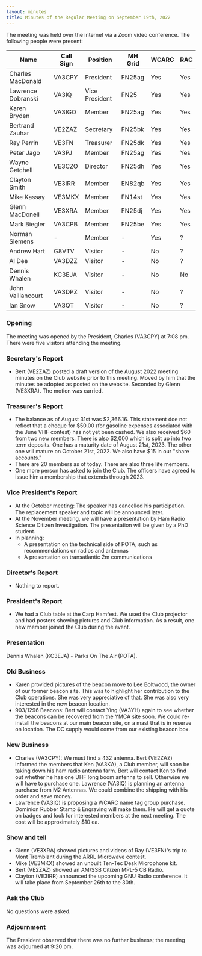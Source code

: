 ```yaml
---
layout: minutes
title: Minutes of the Regular Meeting on September 19th, 2022
---
```

The meeting was held over the internet via a Zoom video conference.
The following people were present:

| Name                   | Call Sign  | Position         | MH Grid | WCARC | RAC |
|------------------------|------------|------------------|---------|-------|-----|
| Charles MacDonald      | VA3CPY     | President        | FN25ag  | Yes   | Yes |
| Lawrence Dobranski     | VA3IQ      | Vice President   | FN25    | Yes   | Yes |
| Karen Bryden           | VA3IGO     | Member           | FN25ag  | Yes   | Yes |
| Bertrand Zauhar        | VE2ZAZ     | Secretary        | FN25bk  | Yes   | Yes |
| Ray Perrin             | VE3FN      | Treasurer        | FN25dk  | Yes   | Yes |
| Peter Jago             | VA3PJ      | Member           | FN25ag  | Yes   | Yes |
| Wayne Getchell         | VE3CZO     | Director         | FN25dh  | Yes   | Yes |
| Clayton Smith          | VE3IRR     | Member           | EN82qb  | Yes   | Yes |
| Mike Kassay            | VE3MKX     | Member           | FN14st  | Yes   | Yes |
| Glenn MacDonell        | VE3XRA     | Member           | FN25dj  | Yes   | Yes |
| Mark Biegler           | VA3CPB     | Member           | FN25be  | Yes   | Yes |
| Norman Siemens         |   -        | Member           |   -     | Yes   |  ?  |
| Andrew Hart            | G8VTV      | Visitor          |   -     | No    |  ?  |
| Al Dee                 | VA3DZZ     | Visitor          |   -     | No    |  ?  |
| Dennis Whalen          | KC3EJA     | Visitor          |   -     | No    | No  |
| John Vaillancourt      | VA3DPZ     | Visitor          |   -     | No    |  ?  |
| Ian Snow               | VA3QT      | Visitor          |   -     | No    |  ?  |


### Opening

The meeting was opened by the President, Charles (VA3CPY) at 7:08 pm.
There were five visitors attending the meeting.

### Secretary's Report

- Bert (VE2ZAZ) posted a draft version of the August 2022 meeting minutes on the Club website prior to this meeting. Moved by him that the minutes be adopted as posted on the website. Seconded by Glenn (VE3XRA). The motion was carried.

### Treasurer's Report

- The balance as of August 31st was $2,366.16. This statement doe not reflect that a cheque for $50.00 (for gasoline expenses associated with the June VHF contest) has not yet been cashed. We also received $60 from two new members. There is also $2,000 which is split up into two term deposits. One has a maturity date of August 21st, 2023. The other one will mature on October 21st, 2022. We also have $15 in our "share accounts."
- There are 20 members as of today. There are also three life members.
- One more person has asked to join the Club. The officers have agreed to issue him a membership that extends through 2023.

### Vice President's Report

- At the October meeting: The speaker has cancelled his participation. The replacement speaker and topic will be announced later.
- At the November meeting, we will have a presentation by Ham Radio Science Citizen Investigation. The presentation will be given by a PhD student.
- In planning:
  - A presentation on the technical side of POTA, such as recommendations on radios and antennas
  - A presentation on transatlantic 2m communications

### Director's Report

- Nothing to report.

### President's Report

- We had a Club table at the Carp Hamfest. We used the Club projector and had posters showing pictures and Club information. As a result, one new member joined the Club during the event.

### Presentation

Dennis Whalen (KC3EJA) - Parks On The Air (POTA).

### Old Business

- Karen provided pictures of the beacon move to Lee Boltwood, the owner of our former beacon site. This was to highlight her contribution to the Club operations. She was very appreciative of that. She was also very interested in the new beacon location.
- 903/1296 Beacons: Bert will contact Ying (VA3YH) again to see whether the beacons can be recovered from the YMCA site soon. We could re-install the beacons at our main beacon site, on a mast that is in reserve on location. The DC supply would come from our existing beacon box.

### New Business

- Charles (VA3CPY): We must find a 432 antenna. Bert (VE2ZAZ) informed the members that Ken (VA3KA), a Club member, will soon be taking down his ham radio antenna farm. Bert will contact Ken to find out whether he has one UHF long boom antenna to sell. Otherwise we will have to purchase one. Lawrence (VA3IQ) is planning an antenna purchase from M2 Antennas. We could combine the shipping with his order and save money.
- Lawrence (VA3IQ) is proposing a WCARC name tag group purchase. Dominion Rubber Stamp & Engraving will make them. He will get a quote on badges and look for interested members at the next meeting. The cost will be approximately $10 ea.

### Show and tell

- Glenn (VE3XRA) showed pictures and videos of Ray (VE3FN)'s trip to Mont Tremblant during the ARRL Microwave contest.
- Mike (VE3MKX) showed an unbuilt Ten-Tec Desk Microphone kit.
- Bert (VE2ZAZ) showed an AM/SSB Citizen MPL-5 CB Radio.
- Clayton (VE3IRR) announced the upcoming GNU Radio conference. It will take place from September 26th to the 30th.

### Ask the Club

No questions were asked.

### Adjournment

The President observed that there was no further business; the meeting was adjourned at 9:20 pm.
